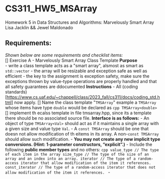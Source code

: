# CS311_HW5_MSArray
 Homework 5 in Data Structures and Algorithms: Marvelously Smart Array
 Lisa Jacklin && Jewel Maldonado

## Requirements:  
*Shown below are some requirements and checklist items:*  
[] Exercise A - Marvelously Smart Array Class Template
    **Purpose**  
    - write a class template acts as a "smart array", alsmost as smart as `std::vector`
    - the array will be resizable and exception safe as well as efficient
    - the key to the assignment is exception safety, make sure the exceptions thrown by value-type operations are properly handled and that all safety guarantees are ddocumented
    **Instructions**
    - All (coding standards)[https://www.cs.uaf.edu/~chappell/class/2023_fall/cs311/docs/coding_std.html] now apply.
    [] Name the class template "`TMSArray`" example a `TMSArray` whose items have type `double` would be declared as 
    ```cpp
    TMSArray<double>```
    [] implement th ecalss template in file tmsarray.hpp, since its a template there should be no associated source file.
    **Interface is as follows:**
    - An object of type `TMSArray<Val>` should act as if it maintains a single array with a given size and value type `Val`.
    - A `const TMSArray` should be one that doesn not allow modification of th eitems in its array. A non-`const TMSArray` should allow such modification.
    - **You may not create any new implicit type conversions. (Hint: 1-parameter constructors, “explicit”.)**
    - Include the following **public member types** and no others:
    ```cpp
    value_type // The type of each item in the array
    size_type // The type of the size of an array and an index into an array.
    iterator // The type of a random-access iterator that allow modification of the item it references.
    const_iterator // The type of a random-access iterator that does not allow modification of the item it references.
    ```
    - 
